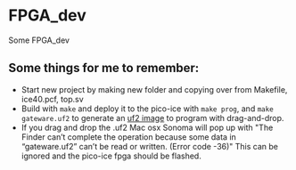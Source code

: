 # FPGA_dev
Some FPGA_dev


## Some things for me to remember:
* Start new project by making new folder and copying over from Makefile, ice40.pcf, top.sv
* Build with `make` and deploy it to the pico-ice with `make prog`, and `make gateware.uf2` to generate an
[uf2 image](https://pico-ice.tinyvision.ai/programming_the_fpga.html#using-a-drag-drop-or-file-copy-scheme)
to program with drag-and-drop.
* If you drag and drop the .uf2 Mac osx Sonoma will pop up with "The Finder can’t complete the operation because some data in “gateware.uf2” can’t be read or written.
(Error code -36)"  This can be ignored and the pico-ice fpga should be flashed. 
